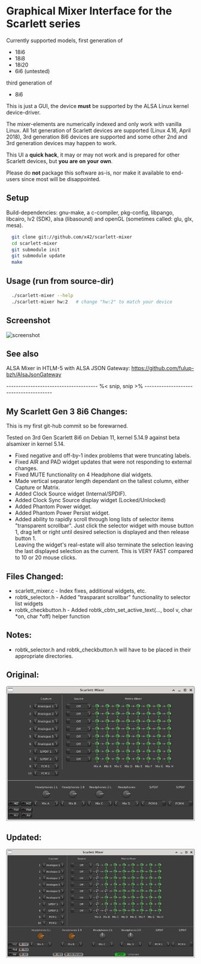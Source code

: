 Graphical Mixer Interface for the Scarlett series
=================================================

Currently supported models, first generation of
- 18i6
- 18i8
- 18i20
- 6i6 (untested)

third generation of
- 8i6

This is just a GUI, the device **must** be supported by the ALSA Linux kernel device-driver.

The mixer-elements are numerically indexed and only work with vanilla Linux.
All 1st generation of Scarlett devices are supported (Linux 4.16, April 2018), 3rd generation 8i6 devices are supported and some other 2nd and 3rd generation devices may happen to work.

This UI a **quick hack**, it may or may not work and is prepared for other Scarlett devices, but **you** **are** **on** **your** **own**.

Please do **not** package this software as-is, nor make it available to end-users since most will be disappointed.

Setup
-----

Build-dependencies: gnu-make, a c-compiler, pkg-config, libpango, libcairo,
lv2 (SDK), alsa (libasound) and openGL (sometimes called: glu, glx, mesa).

```bash
  git clone git://github.com/x42/scarlett-mixer
  cd scarlett-mixer
  git submodule init
  git submodule update
  make
```

Usage (run from source-dir)
---------------------------

```bash
  ./scarlett-mixer --help
  ./scarlett-mixer hw:2   # change "hw:2" to match your device
```

Screenshot
----------

![screenshot](https://raw.github.com/x42/scarlett-mixer/master/scarlett-mixer-gui.png "Scarlett 18i6 Mixer")

See also
--------

ALSA Mixer in HTLM-5 with ALSA JSON Gateway: https://github.com/fulup-bzh/AlsaJsonGateway


-------------------------------------- %< snip, snip >% ---------------------------------------

## My Scarlett Gen 3 8i6 Changes:

This is my first git-hub commit so be forewarned.

Tested on 3rd Gen Scarlett 8i6 on Debian 11, kernel 5.14.9 against beta alsamixer in kernel 5.14.

- Fixed negative and off-by-1 index problems that were truncating labels.
- Fixed AIR and PAD widget updates that were not responding to external changes.
- Fixed MUTE functionality on 4 Headphone dial widgets.
- Made vertical separator length dependant on the tallest column, either Capture or Matrix.
- Added Clock Source widget (Internal/SPDIF).
- Added Clock Sync Source display widget (Locked/Unlocked)
- Added Phantom Power widget.
- Added Phantom Power Persist widget.
- Added ability to rapidly scroll through long lists of selector items "transparent scrollbar".
  Just click the selector widget with mouse button 1, drag left or right until desired selection 
  is displayed and then release button 1.  
  Leaving the widget's real-estate will also terminate the selection leaving the last displayed 
  selection as the current.  This is VERY FAST compared to 10 or 20 mouse clicks.

## Files Changed:

- scarlett_mixer.c - Index fixes, additional widgets, etc.
- robtk_selector.h - Added "trasparant scrollbar" functionality to selector list widgets
- robtk_checkbutton.h - Added robtk_cbtn_set_active_text(..., bool v, char *on, char *off) helper function

## Notes:
- robtk_selector.h and robtk_checkbutton.h will have to be placed in their appropriate directories.

## Original:
![screenshot](https://github.com/92es/scarlett-mixer/blob/master/Scarlett%208i6%20Mixer%20Before.png "Original Scarlett 8i6 Mixer")

## Updated:
![screenshot](https://github.com/92es/scarlett-mixer/blob/master/Scarlett%208i6%20Gen%203%20Mixer%20After.png "Modified Scarlett 8i6 3rd Gen Mixer")
